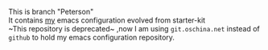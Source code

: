 This is branch "Peterson"<br>
It contains [my](https://wwww.petersonlian.com) emacs configuration evolved from starter-kit<br>
~This repository is deprecated~ ,now I am using `git.oschina.net` instead of `github` to  hold my emacs configuration repository.
